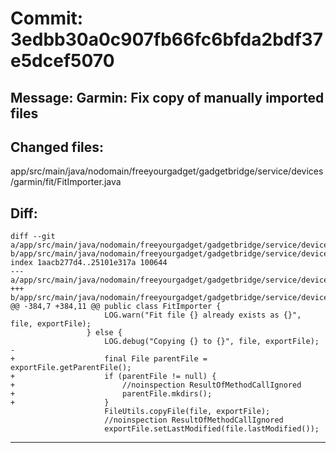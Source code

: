 # Commit: 3edbb30a0c907fb66fc6bfda2bdf37e5dcef5070
## Message: Garmin: Fix copy of manually imported files
## Changed files:
app/src/main/java/nodomain/freeyourgadget/gadgetbridge/service/devices/garmin/fit/FitImporter.java

## Diff:
```
diff --git a/app/src/main/java/nodomain/freeyourgadget/gadgetbridge/service/devices/garmin/fit/FitImporter.java b/app/src/main/java/nodomain/freeyourgadget/gadgetbridge/service/devices/garmin/fit/FitImporter.java
index 1aacb277d4..25101e317a 100644
--- a/app/src/main/java/nodomain/freeyourgadget/gadgetbridge/service/devices/garmin/fit/FitImporter.java
+++ b/app/src/main/java/nodomain/freeyourgadget/gadgetbridge/service/devices/garmin/fit/FitImporter.java
@@ -384,7 +384,11 @@ public class FitImporter {
                     LOG.warn("Fit file {} already exists as {}", file, exportFile);
                 } else {
                     LOG.debug("Copying {} to {}", file, exportFile);
-
+                    final File parentFile = exportFile.getParentFile();
+                    if (parentFile != null) {
+                        //noinspection ResultOfMethodCallIgnored
+                        parentFile.mkdirs();
+                    }
                     FileUtils.copyFile(file, exportFile);
                     //noinspection ResultOfMethodCallIgnored
                     exportFile.setLastModified(file.lastModified());
```
-----------------------------------
